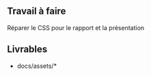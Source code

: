 ## Travail à faire
Réparer le CSS pour le rapport et la présentation

## Livrables
- docs/assets/*


